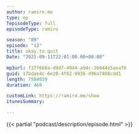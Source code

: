 ```yaml
---
author: ramiro.me
type: ep
TepisodeType: full
episodeType: ramiro

season: "89"
episode: "13"
title: okay.to.quit
Date: "2021-09-11T22:01:00.00+00:00"

mp3url: f37f660a-d9d7-4944-a94c-3b044e5aeaf6
guid: 17bdae4c-6e20-4f82-9936-d96a7408cdd1
length: 7504039
duration: 469

customLink: https://ramiro.me/show
itunesSummary:

---
```

{{< partial "podcast/description/episode.html" >}}
